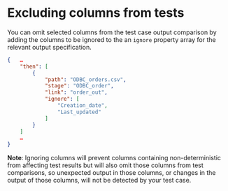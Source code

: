 # Excluding columns from tests

You can omit selected columns from the test case output comparison by adding the columns to be ignored to the an `ignore` property array for the relevant output specification.

```json
{   …
    "then": [
        {
            "path": "ODBC_orders.csv",
            "stage": "ODBC_order",
            "link": "order_out",
            "ignore": [
                "Creation_date",
                "Last_updated"
            ]
        }
    ]
    …
}
```

**Note**: Ignoring columns will prevent columns containing non-deterministic from affecting test results but will also omit those columns from test comparisons, so unexpected output in those columns, or changes in the output of those columns, will not be detected by your test case.
